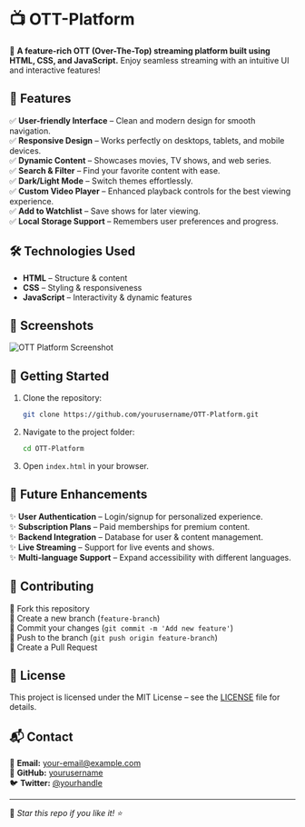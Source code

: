 # 📺 OTT-Platform

🚀 **A feature-rich OTT (Over-The-Top) streaming platform built using HTML, CSS, and JavaScript.** Enjoy seamless streaming with an intuitive UI and interactive features!  

## 🌟 Features

✅ **User-friendly Interface** – Clean and modern design for smooth navigation.  
✅ **Responsive Design** – Works perfectly on desktops, tablets, and mobile devices.  
✅ **Dynamic Content** – Showcases movies, TV shows, and web series.  
✅ **Search & Filter** – Find your favorite content with ease.  
✅ **Dark/Light Mode** – Switch themes effortlessly.  
✅ **Custom Video Player** – Enhanced playback controls for the best viewing experience.  
✅ **Add to Watchlist** – Save shows for later viewing.  
✅ **Local Storage Support** – Remembers user preferences and progress.  

## 🛠️ Technologies Used

- **HTML** – Structure & content  
- **CSS** – Styling & responsiveness  
- **JavaScript** – Interactivity & dynamic features  

## 📸 Screenshots

![OTT Platform Screenshot](https://via.placeholder.com/800x400?text=OTT+Platform+Screenshot)  

## 🚀 Getting Started

1. Clone the repository:
   ```sh
   git clone https://github.com/yourusername/OTT-Platform.git
   ```
2. Navigate to the project folder:
   ```sh
   cd OTT-Platform
   ```
3. Open `index.html` in your browser.

## 🎯 Future Enhancements

✨ **User Authentication** – Login/signup for personalized experience.  
✨ **Subscription Plans** – Paid memberships for premium content.  
✨ **Backend Integration** – Database for user & content management.  
✨ **Live Streaming** – Support for live events and shows.  
✨ **Multi-language Support** – Expand accessibility with different languages.  

## 🤝 Contributing

🔹 Fork this repository  
🔹 Create a new branch (`feature-branch`)  
🔹 Commit your changes (`git commit -m 'Add new feature'`)  
🔹 Push to the branch (`git push origin feature-branch`)  
🔹 Create a Pull Request  

## 📜 License

This project is licensed under the MIT License – see the [LICENSE](LICENSE) file for details.  

## 📬 Contact

📧 **Email:** your-email@example.com  
🐙 **GitHub:** [yourusername](https://github.com/yourusername)  
🐦 **Twitter:** [@yourhandle](https://twitter.com/yourhandle)  

---
💖 _Star this repo if you like it! ⭐_


